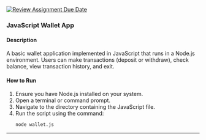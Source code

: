 [![Review Assignment Due Date](https://classroom.github.com/assets/deadline-readme-button-24ddc0f5d75046c5622901739e7c5dd533143b0c8e959d652212380cedb1ea36.svg)](https://classroom.github.com/a/hy8NMZUz)

### JavaScript Wallet App

#### Description
A basic wallet application implemented in JavaScript that runs in a Node.js environment. Users can make transactions (deposit or withdraw), check balance, view transaction history, and exit.

#### How to Run
1. Ensure you have Node.js installed on your system.
2. Open a terminal or command prompt.
3. Navigate to the directory containing the JavaScript file.
4. Run the script using the command: 
   ```bash
   node wallet.js
   ```

---
